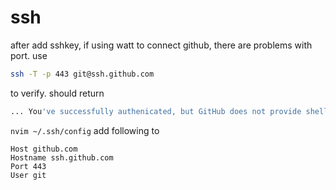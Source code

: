 # ssh
after add sshkey, if using watt to connect github, there are problems with port.
use 
```bash
ssh -T -p 443 git@ssh.github.com
```
to verify. should return
```bash
... You've successfully authenicated, but GitHub does not provide shell acess.
```

`nvim ~/.ssh/config` add following to 
```
Host github.com
Hostname ssh.github.com
Port 443
User git
```
